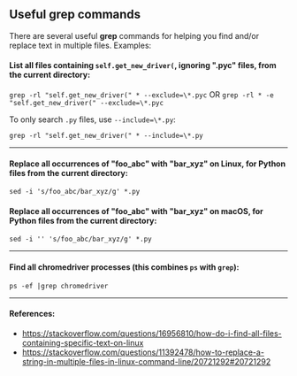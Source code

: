 <!-- SeleniumBase Docs -->

## Useful grep commands

There are several useful **grep** commands for helping you find and/or replace text in multiple files. Examples:

#### List all files containing ``self.get_new_driver(``, ignoring ".pyc" files, from the current directory:

``grep -rl "self.get_new_driver(" * --exclude=\*.pyc``
OR
``grep -rl * -e "self.get_new_driver(" --exclude=\*.pyc``

To only search ``.py`` files, use ``--include=\*.py``:

``grep -rl "self.get_new_driver(" * --include=\*.py``

--------

#### Replace all occurrences of "foo_abc" with "bar_xyz" on Linux, for Python files from the current directory:

``sed -i 's/foo_abc/bar_xyz/g' *.py``

#### Replace all occurrences of "foo_abc" with "bar_xyz" on macOS, for Python files from the current directory:

``sed -i '' 's/foo_abc/bar_xyz/g' *.py``

--------

#### Find all chromedriver processes (this combines ``ps`` with ``grep``):

``ps -ef |grep chromedriver``

--------

#### References:
* https://stackoverflow.com/questions/16956810/how-do-i-find-all-files-containing-specific-text-on-linux
* https://stackoverflow.com/questions/11392478/how-to-replace-a-string-in-multiple-files-in-linux-command-line/20721292#20721292
